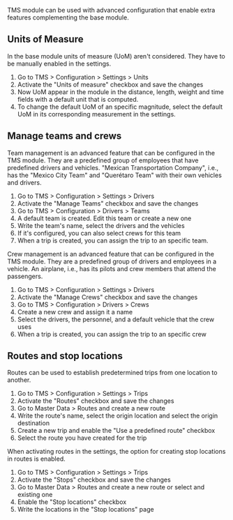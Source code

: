 TMS module can be used with advanced configuration that enable extra features complementing the base module.

## Units of Measure

In the base module units of measure (UoM) aren't considered. They have to be manually enabled in the settings.
1. Go to TMS > Configuration > Settings > Units
2. Activate the "Units of measure" checkbox and save the changes
3. Now UoM appear in the module in the distance, length, weight and time fields with a default unit that is computed.
4. To change the default UoM of an specific magnitude, select the default UoM in its corresponding measurement in the settings.

## Manage teams and crews

Team management is an advanced feature that can be configured in the TMS module. They are a predefined group of employees that have predefined drivers and vehicles. "Mexican Transportation Company",
i.e., has the "Mexico City Team" and "Querétaro Team" with their own vehicles and drivers.
1. Go to TMS > Configuration > Settings > Drivers
2. Activate the "Manage Teams" checkbox and save the changes
3. Go to TMS > Configuration > Drivers > Teams
4. A default team is created. Edit this team or create a new one
5. Write the team's name, select the drivers and the vehicles
6. If it's configured, you can also select crews for this team
7. When a trip is created, you can assign the trip to an specific team.

Crew management is an advanced feature that can be configured in the TMS module. They are a predefined group of drivers and employees in a vehicle. An airplane, i.e., has
its pilots and crew members that attend the passengers.
1. Go to TMS > Configuration > Settings > Drivers
2. Activate the "Manage Crews" checkbox and save the changes
3. Go to TMS > Configuration > Drivers > Crews
4. Create a new crew and assign it a name
5. Select the drivers, the personnel, and a default vehicle that the crew uses
6. When a trip is created, you can assign the trip to an specific crew

## Routes and stop locations

Routes can be used to establish predetermined trips from one location to another.
1. Go to TMS > Configuration > Settings > Trips
2. Activate the "Routes" checkbox and save the changes
3. Go to Master Data > Routes and create a new route
4. Write the route's name, select the origin location and select the origin destination
5. Create a new trip and enable the "Use a predefined route" checkbox
6. Select the route you have created for the trip

When activating routes in the settings, the option for creating stop locations in routes is enabled.
1. Go to TMS > Configuration > Settings > Trips
2. Activate the "Stops" checkbox and save the changes
3. Go to Master Data > Routes and create a new route or select and existing one
4. Enable the "Stop locations" checkbox
5. Write the locations in the "Stop locations" page
